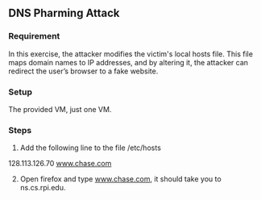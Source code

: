 ## DNS Pharming Attack

### Requirement

In this exercise, the attacker modifies the victim's local hosts file. This file maps domain names to IP addresses, and by altering it, the attacker can redirect the user’s browser to a fake website.

### Setup

The provided VM, just one VM.

### Steps

1. Add the following line to the file /etc/hosts

128.113.126.70  www.chase.com

2. Open firefox and type www.chase.com, it should take you to ns.cs.rpi.edu.
